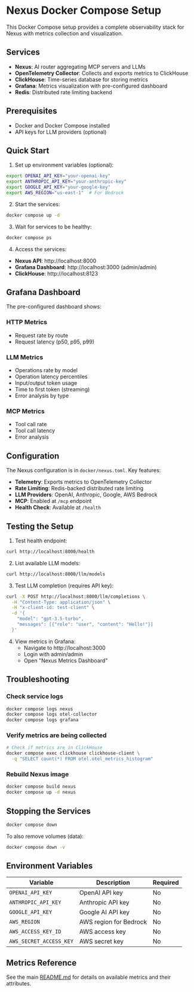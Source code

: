 # Nexus Docker Compose Setup

This Docker Compose setup provides a complete observability stack for Nexus with metrics collection and visualization.

## Services

- **Nexus**: AI router aggregating MCP servers and LLMs
- **OpenTelemetry Collector**: Collects and exports metrics to ClickHouse
- **ClickHouse**: Time-series database for storing metrics
- **Grafana**: Metrics visualization with pre-configured dashboard
- **Redis**: Distributed rate limiting backend

## Prerequisites

- Docker and Docker Compose installed
- API keys for LLM providers (optional)

## Quick Start

1. Set up environment variables (optional):
```bash
export OPENAI_API_KEY="your-openai-key"
export ANTHROPIC_API_KEY="your-anthropic-key"
export GOOGLE_API_KEY="your-google-key"
export AWS_REGION="us-east-1"  # For Bedrock
```

2. Start the services:
```bash
docker compose up -d
```

3. Wait for services to be healthy:
```bash
docker compose ps
```

4. Access the services:
- **Nexus API**: http://localhost:8000
- **Grafana Dashboard**: http://localhost:3000 (admin/admin)
- **ClickHouse**: http://localhost:8123

## Grafana Dashboard

The pre-configured dashboard shows:

### HTTP Metrics
- Request rate by route
- Request latency (p50, p95, p99)

### LLM Metrics
- Operations rate by model
- Operation latency percentiles
- Input/output token usage
- Time to first token (streaming)
- Error analysis by type

### MCP Metrics
- Tool call rate
- Tool call latency
- Error analysis

## Configuration

The Nexus configuration is in `docker/nexus.toml`. Key features:

- **Telemetry**: Exports metrics to OpenTelemetry Collector
- **Rate Limiting**: Redis-backed distributed rate limiting
- **LLM Providers**: OpenAI, Anthropic, Google, AWS Bedrock
- **MCP**: Enabled at `/mcp` endpoint
- **Health Check**: Available at `/health`

## Testing the Setup

1. Test health endpoint:
```bash
curl http://localhost:8000/health
```

2. List available LLM models:
```bash
curl http://localhost:8000/llm/models
```

3. Test LLM completion (requires API key):
```bash
curl -X POST http://localhost:8000/llm/completions \
  -H "Content-Type: application/json" \
  -H "x-client-id: test-client" \
  -d '{
    "model": "gpt-3.5-turbo",
    "messages": [{"role": "user", "content": "Hello!"}]
  }'
```

4. View metrics in Grafana:
   - Navigate to http://localhost:3000
   - Login with admin/admin
   - Open "Nexus Metrics Dashboard"

## Troubleshooting

### Check service logs
```bash
docker compose logs nexus
docker compose logs otel-collector
docker compose logs grafana
```

### Verify metrics are being collected
```bash
# Check if metrics are in ClickHouse
docker compose exec clickhouse clickhouse-client \
  -q "SELECT count(*) FROM otel.otel_metrics_histogram"
```

### Rebuild Nexus image
```bash
docker compose build nexus
docker compose up -d nexus
```

## Stopping the Services

```bash
docker compose down
```

To also remove volumes (data):
```bash
docker compose down -v
```

## Environment Variables

| Variable | Description | Required |
|----------|-------------|----------|
| `OPENAI_API_KEY` | OpenAI API key | No |
| `ANTHROPIC_API_KEY` | Anthropic API key | No |
| `GOOGLE_API_KEY` | Google AI API key | No |
| `AWS_REGION` | AWS region for Bedrock | No |
| `AWS_ACCESS_KEY_ID` | AWS access key | No |
| `AWS_SECRET_ACCESS_KEY` | AWS secret key | No |

## Metrics Reference

See the main [README.md](../README.md#metrics) for details on available metrics and their attributes.
